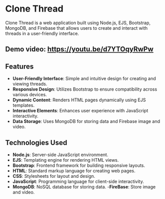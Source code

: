 # Clone Thread

Clone Thread is a web application built using Node.js, EJS, Bootstrap, MongoDB, and Firebase that allows users to create and interact with threads in a user-friendly interface.
## Demo video: https://youtu.be/d7YTOqyRwPw

## Features

- **User-Friendly Interface**: Simple and intuitive design for creating and viewing threads.
- **Responsive Design**: Utilizes Bootstrap to ensure compatibility across various devices.
- **Dynamic Content**: Renders HTML pages dynamically using EJS templates.
- **Interactive Elements**: Enhances user experience with JavaScript interactivity.
- **Data Storage**: Uses MongoDB for storing data and Firebase image and video.


## Technologies Used

- **Node.js**: Server-side JavaScript environment.
- **EJS**: Templating engine for rendering HTML views.
- **Bootstrap**: Frontend framework for building responsive layouts.
- **HTML**: Standard markup language for creating web pages.
- **CSS**: Stylesheets for layout and design.
- **JavaScript**: Programming language for client-side interactivity.
- **MongoDB**: NoSQL database for storing data.
-**FireBase**: Store image and video.
